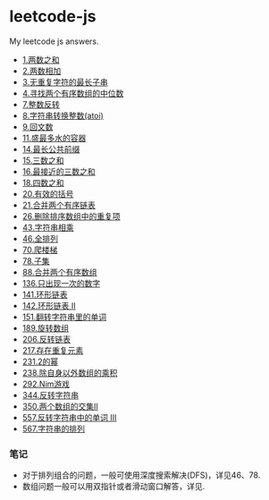 # leetcode-js
My leetcode js answers.

- [1.两数之和](./answer/1.Two%20Sum.js)
- [2.两数相加](./answer/2.Add%20Two%20Numbers.js)
- [3.无重复字符的最长子串](./answer/3.Longest%20Substring%20Without%20Repeating%20Characters.js)
- [4.寻找两个有序数组的中位数](./answer/4.Median%20of%20Two%20Sorted%20Arrays.js)
- [7.整数反转](./answer/7.Merge%20Two%20Sorted%20Lists.js)
- [8.字符串转换整数(atoi)](./answer/8.String%20to%20Integer%20(atoi).js)
- [9.回文数](./answer/9.Palindrome%20Number.js)
- [11.盛最多水的容器](./answer/11.Container%20With%20Most%20Water.js)
- [14.最长公共前缀](./answer/14.Longest%20Common%20Prefix.js)
- [15.三数之和](./answer/15.3Sum.js)
- [16.最接近的三数之和](./answer/16.3Sum%20Closest.js)
- [18.四数之和](./answer/18.4Sum.js)
- [20.有效的括号](./answer/20.Valid%20Parentheses.js)
- [21.合并两个有序链表](./answer/21.Reverse%20Integer.js)
- [26.删除排序数组中的重复项](./answer/26.Remove%20Duplicates%20from%20Sorted%20Array.js)
- [43.字符串相乘](./answer/43.Multiply%20Strings.js)
- [46.全排列](./answer/46.Permutations.js)
- [70.爬楼梯](./answer/70.Climbing%20Stairs.js)
- [78.子集](./answer/78.subsets.js)
- [88.合并两个有序数组](./answer/88.Merge%20Sorted%20Array.js)
- [136.只出现一次的数字](./answer/136.Single%20Number.js)
- [141.环形链表](./answer/141.Linked%20List%20Cycle.js)
- [142.环形链表 II](./answer/142.Linked%20List%20Cycle%20II.js)
- [151.翻转字符串里的单词](./answer/151.Reverse%20Words%20in%20a%20String.js)
- [189.旋转数组](./answer/189.Rotate%20Array.js)
- [206.反转链表](./answer/206.Reverse%20Linked%20List.js)
- [217.存在重复元素](./answer/217.Contains%20Duplicate.js)
- [231.2的幂](./answer/231.Power%20of%20Two.js)
- [238.除自身以外数组的乘积](./answer/238.Product%20of%20Array%20Except%20Self.js)
- [292.Nim游戏](./answer/292.Nim%20Game.js)
- [344.反转字符串](./answer/344.Reverse%20String.js)
- [350.两个数组的交集II](./answer/350.Intersection%20of%20Two%20Arrays%20II.js)
- [557.反转字符串中的单词 III](./answer/557.Reverse%20Words%20in%20a%20String%20III.js)
- [567.字符串的排列](./answer/567.Permutation%20in%20String.js)


### 笔记

- 对于排列组合的问题，一般可使用深度搜索解决(DFS)，详见46、78.
- 数组问题一般可以用双指针或者滑动窗口解答，详见.